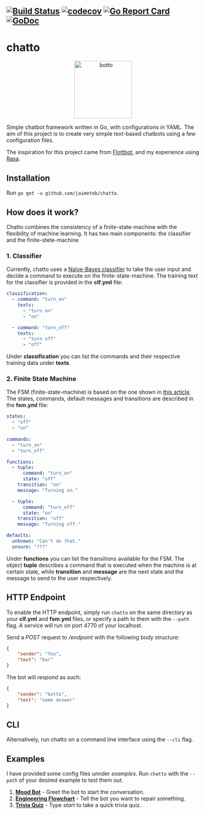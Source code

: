 [![Build Status](https://travis-ci.com/jaimeteb/chatto.svg?branch=master)](https://travis-ci.com/jaimeteb/chatto)
[![codecov](https://codecov.io/gh/jaimeteb/chatto/branch/master/graph/badge.svg)](https://codecov.io/gh/jaimeteb/chatto)
[![Go Report Card](https://goreportcard.com/badge/github.com/jaimeteb/chatto)](https://goreportcard.com/report/github.com/jaimeteb/chatto)
[![GoDoc](https://godoc.org/github.com/jaimeteb/chatto?status.svg)](https://godoc.org/github.com/jaimeteb/chatto)
---
# chatto

<p align="center">
<img src="https://user-images.githubusercontent.com/17936011/89082867-e3c0d300-d354-11ea-9def-008c403a4497.png" alt="botto" width="150"/>
</p>

Simple chatbot framework written in Go, with configurations in YAML. The aim of this project is to create very simple text-based chatbots using a few configuration files. 

The inspiration for this project came from [Flottbot](https://github.com/target/flottbot), and my experience using [Rasa](https://github.com/RasaHQ/rasa).

## Installation

Run ```go get -u github.com/jaimeteb/chatto```.

## How does it work?

Chatto combines the consistency of a finite-state-machine with the flexibility of machine learning. It has two main components: the classifier and the finite-stete-machine

### 1. Classifier

Currently, chatto uses a [Naïve-Bayes classifier](github.com/navossoc/bayesian) to take the user input and decide a command to execute on the finite-state-machine. The training text for the classifier is provided in the **clf.yml** file:

```yaml
classification:
  - command: "turn_on"
    texts:
      - "turn on"
      - "on"

  - command: "turn_off"
    texts:
      - "turn off"
      - "off"
```

Under **classification** you can list the commands and their respective training data under **texts**.

### 2. Finite State Machine

The FSM (finite-state-machine) is based on the one shown in [this article](https://levelup.gitconnected.com/implement-a-finite-state-machine-in-golang-f0438b6bc0a8). The states, commands, default messages and transitions are described in the **fsm.yml** file:

```yaml
states:
  - "off"
  - "on"
  
commands:
  - "turn_on"
  - "turn_off"

functions:
  - tuple:
      command: "turn_on"
      state: "off"
    transition: "on"
    message: "Turning on."

  - tuple:
      command: "turn_off"
      state: "on"
    transition: "off"
    message: "Turning off."

defaults:
  unknown: "Can't do that."
  unsure: "???"
```

Under **functions** you can list the transitions available for the FSM. The object **tuple** describes a command that is executed when the machine is at certain state, while **transition** and **message** are the next state and the message to send to the user respectively.

## HTTP Endpoint

To enable the HTTP endpoint, simply run ```chatto``` on the same directory as your **clf.yml** and **fsm.yml** files, or specify a path to them with the ```--path``` flag. A service will run on port 4770 of your localhost.

Send a *POST* request to */endpoint* with the following body structure:

```json
{
    "sender": "foo",
    "text": "bar"
}
```

The bot will respond as such:

```json
{
    "sender": "botto",
    "text": "some answer"
}
```

## CLI

Alternatively, run chatto on a command line interface using the ```--cli``` flag.

## Examples

I have provided some config files unnder *examples*. Run ```chatto``` with the ```--path``` of your desired example to test them out.

1. [**Mood Bot**](/examples/moodbot) - Greet the bot to start the conversation.
2. [**Engineering Flowchart**](/examples/repair) - Tell the bot you want to repair something.
3. [**Trivia Quiz**](/examples/trivia) - Type *start* to take a quick trivia quiz.
